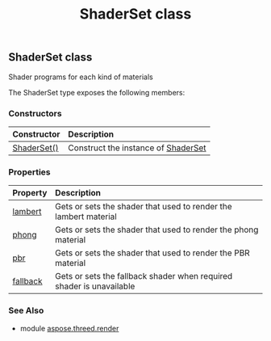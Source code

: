 ﻿---
title: ShaderSet class
second_title: Aspose.3D for Python via .NET API References
description: 
type: docs
weight: 320
url: /python-net/aspose.threed.render/shaderset/
is_root: false
---

## ShaderSet class

Shader programs for each kind of materials



The ShaderSet type exposes the following members:

### Constructors
| Constructor | Description |
| :- | :- |
| [ShaderSet()](/3d/python-net/aspose.threed.render/shaderset/__init__/#) | Construct the instance of [ShaderSet](/3d/python-net/aspose.threed.render/shaderset) |


### Properties
| Property | Description |
| :- | :- |
| [lambert](/3d/python-net/aspose.threed.render/shaderset/lambert) | Gets or sets the shader that used to render the lambert material |
| [phong](/3d/python-net/aspose.threed.render/shaderset/phong) | Gets or sets the shader that used to render the phong material |
| [pbr](/3d/python-net/aspose.threed.render/shaderset/pbr) | Gets or sets the shader that used to render the PBR material |
| [fallback](/3d/python-net/aspose.threed.render/shaderset/fallback) | Gets or sets the fallback shader when required shader is unavailable |


### See Also

* module [aspose.threed.render](../)
